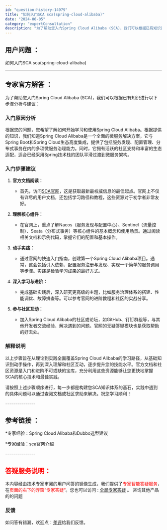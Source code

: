 ```yaml
---
id: "question-history-14979"
title: "如何入门SCA sca(spring-cloud-alibaba)"
date: "2024-06-05"
category: "expertConsultation"
description: "为了帮助您入门Spring Cloud Alibaba (SCA)，我们可以根据已有知识进行以下步骤分析与建议：### 入门原因分析根据您的问题，您希望了解如何开始学习和使用Spring Cloud Alibaba。根据提供的知识，我们知道Spring Cloud Alibaba是一个全面的微服务解"
---
```


## 用户问题 ： 
 如何入门SCA sca(spring-cloud-alibaba) 

---------------
## 专家官方解答 ：

为了帮助您入门Spring Cloud Alibaba (SCA)，我们可以根据已有知识进行以下步骤分析与建议：

### 入门原因分析
根据您的问题，您希望了解如何开始学习和使用Spring Cloud Alibaba。根据提供的知识，我们知道Spring Cloud Alibaba是一个全面的微服务解决方案，它与Spring Boot和Spring Cloud生态高度集成，提供了包括服务发现、配置管理、分布式事务在内的多项微服务治理能力。同时，它拥有活跃的社区支持和丰富的生态适配，适合已经采用Spring技术栈的团队平滑过渡到微服务架构。

### 入门步骤建议
1. **官方文档阅读：**
   - 首先，访问[SCA官网](https://sca.aliyun.com)，这是获取最新最权威信息的最佳起点。官网上不仅有详尽的用户文档，还包括学习路径和教程，这些资源对于初学者非常友好。

2. **理解核心组件：**
   - 在官网上，重点了解Nacos（服务发现与配置中心）、Sentinel（流量控制）、Seata（分布式事务）等核心组件的基本概念和使用场景。通过阅读相关文档和示例代码，掌握它们的配置和基本操作。

3. **动手实践：**
   - 通过官网的快速入门指南，创建第一个Spring Cloud Alibaba项目。通常，这会包括引入依赖、配置服务注册与发现、实现一个简单的服务调用等步骤。实践是检验学习成果的最好方式。

4. **深入学习与进阶：**
   - 完成基础实践后，深入研究更高级的主题，比如服务治理体系的搭建、性能调优、故障排查等。可以参考官网的进阶教程和社区的实战分享。

5. **参与社区互动：**
   - 加入Spring Cloud Alibaba的社区或论坛，如GitHub、钉钉群组等，与其他开发者交流经验，解决遇到的问题。官网的无疑答疑模块也是获取帮助的好去处。

### 解释说明
以上步骤旨在从理论到实践全面覆盖Spring Cloud Alibaba的学习路径，从基础知识到动手操作，再到深入理解和社区互动，逐步提升您的技能水平。官方文档和社区资源是入门和进阶不可或缺的宝库，充分利用这些资源能够让您更快地掌握SCA的核心技术和最佳实践。

请按照上述步骤顺序进行，每一步都是构建您SCA知识体系的基石，实践中遇到的具体问题可以通过查阅文档或社区求助来解决。祝您学习顺利！


<font color="#949494">---------------</font> 


## 参考链接 ：

*专家经验：Spring Cloud Alibaba和Dubbo选型建议 
 
 *专家经验：sca官网介绍 


 <font color="#949494">---------------</font> 
 


## <font color="#FF0000">答疑服务说明：</font> 

本内容经由技术专家审阅的用户问答的镜像生成，我们提供了<font color="#FF0000">专家智能答疑服务</font>，在<font color="#FF0000">页面的右下的浮窗”专家答疑“</font>。您也可以访问 : [全局专家答疑](https://opensource.alibaba.com/chatBot) 。 咨询其他产品的的问题

### 反馈
如问答有错漏，欢迎点：[差评](https://ai.nacos.io/user/feedbackByEnhancerGradePOJOID?enhancerGradePOJOId=15084)给我们反馈。
